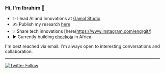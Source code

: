 ### Hi, I'm Ibrahim 👋
 
  * ✨ I lead AI and Innovations at [Gamol Studio](http://gamolstudio.com/)
  * ✍ Publish my research [here](https://ibrahimgbadegesin.blogspot.com/)
  * 💡 Share tech innovations [here(https://www.instagram.com/engrgit/)
  * ▶️ Currently building [checkoja](https://checkoja.blogspot.com/) in Africa

    

I'm best reached via email. I'm always open to interesting conversations and collaboration.

 
---
[![Twitter Follow](https://img.shields.io/twitter/follow/Engrgit?label=Follow&style=social)](https://twitter.com/Engrgit)


